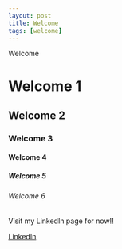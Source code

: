 ```yaml
---
layout: post
title: Welcome
tags: [welcome]
---
```


Welcome

# Welcome 1

## Welcome 2

### Welcome 3

#### Welcome 4

##### Welcome 5

###### Welcome 6

Visit my LinkedIn page for now!!

<a href="https://www.linkedin.com/in/aharon-smbatyan-6137825b/" class="ui primary button">LinkedIn</a>